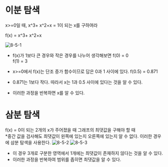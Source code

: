 # 이분 탐색
x>=0일 때,  x^3+ x^2+x = 1이 되는 x를 구하여라<br>

f(x) = x^3+ x^2+x<br>

![8-5-1](https://user-images.githubusercontent.com/35838519/51753024-2a989180-20fc-11e9-8373-0bd978fc8223.jpg)


* f(x)가 1보다 큰 경우와 작은 경우를 나누어 생각해보면
f(0) = 0<br>
f(1) = 3<br>

* x>=0에서 f(x)는 단조 증가 함수이므로 답은 0과 1 사이에 있다.
f(0.5) = 0.871

* 0.871는 1보다 작다. 따라서 x는 1과 0.5 사이에 있다는 것을 알 수 있다.

* 이러한 과정을 반복하면 x를 알 수 있다. 

# 삼분 탐색

f(x) = 0이 되는 2개의 x가 주어졌을 때 그래프의 최댓값을 구해야 할 때<br>
*중간 값을 검사해도 최댓값이 왼쪽에 있는지 오른쪽에 있는지 알 수 없다. 이러한 경우에 삼분 탐색을 사용한다.
![8-5-2](https://user-images.githubusercontent.com/35838519/51753028-2cfaeb80-20fc-11e9-9b39-0a736c85da12.jpg)
![8-5-3](https://user-images.githubusercontent.com/35838519/51753029-2f5d4580-20fc-11e9-8440-faadb52692f2.jpg)


* 이 경우 3개로 구분한 영역에서 1개에는 최댓값이 존재하지 않다는 것을 알 수 있다. 
* 이러한 과정을 반복하여 범위를 좁히면 최댓값을 알 수 있다.


